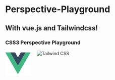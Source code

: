 # Perspective-Playground

## With vue.js and Tailwindcss!

### CSS3 Perspective Playground

<div style="display:flex;gap:20px;"> 
<img alt="Tailwind CSS" src="https://raw.githubusercontent.com/github/explore/80688e429a7d4ef2fca1e82350fe8e3517d3494d/topics/vue/vue.png" width="80" height="80" style="max-width: 100%;">
<img alt="Tailwind CSS" src="https://raw.githubusercontent.com/tailwindlabs/tailwindcss/HEAD/.github/logo-dark.svg" width="350" height="80" style="max-width: 100%;">
</div>
